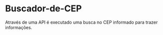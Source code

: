 # Buscador-de-CEP
Através de uma API é executado uma busca no CEP informado para trazer informações.
